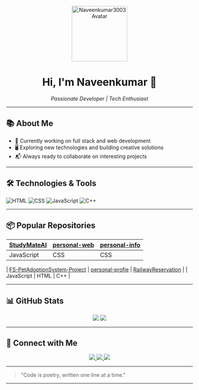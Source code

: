 <!-- Profile Banner -->
<p align="center">
  <img src="https://avatars.githubusercontent.com/u/178363598?v=4" width="150" alt="Naveenkumar3003 Avatar"/>
</p>
<h1 align="center">Hi, I'm Naveenkumar 🚀</h1>
<p align="center"><i>Passionate Developer | Tech Enthusiast</i></p>

---

## 📚 About Me

- 🌱 Currently working on full stack and web development
- 🖥️ Exploring new technologies and building creative solutions
- 📬 Always ready to collaborate on interesting projects

---

## 🛠️ Technologies & Tools

![HTML](https://img.shields.io/badge/-HTML5-e34c26?style=flat&logo=html5&logoColor=white)
![CSS](https://img.shields.io/badge/-CSS3-2965f1?style=flat&logo=css3&logoColor=white)
![JavaScript](https://img.shields.io/badge/-JavaScript-F7DF1E?style=flat&logo=javascript&logoColor=black)
![C++](https://img.shields.io/badge/-C++-00599C?style=flat&logo=cplusplus&logoColor=white)

---

## 📦 Popular Repositories

| [StudyMateAI](https://github.com/Naveenkumar3003/StudyMateAI) | [personal-web](https://github.com/Naveenkumar3003/personal-web) | [personal-info](https://github.com/Naveenkumar3003/personal-info) |
|---|---|---|
| JavaScript | CSS | CSS |

| [FS-PetAdoptionSystem-Project](https://github.com/Naveenkumar3003/FS-PetAdoptionSystem-Project) | [personal-profie](https://github.com/Naveenkumar3003/personal-profie) | [RailwayReservation](https://github.com/Naveenkumar3003/RailwayReservation) |
| JavaScript | HTML | C++ |

---

## 📊 GitHub Stats

<p align="center">
  <img src="https://github-readme-stats.vercel.app/api?username=Naveenkumar3003&show_icons=true&theme=tokyonight" />
  <img src="https://github-readme-streak-stats.herokuapp.com?user=Naveenkumar3003&theme=tokyonight" />
</p>

---

## 🤝 Connect with Me

<p align="center">
  <a href="mailto:naveennkumar0313@gmail.com">
    <img src="https://img.shields.io/badge/Gmail-D14836?style=for-the-badge&logo=gmail&logoColor=white"/>
  </a>
  <a href="https://linkedin.com/in/naveen-kumar-15b7b7343/">
    <img src="https://img.shields.io/badge/LinkedIn-blue?style=for-the-badge&logo=linkedin"/>
  </a>
  <a href="https://instagram.com/_blaze_36">
    <img src="https://img.shields.io/badge/Instagram-E4405F?style=for-the-badge&logo=instagram&logoColor=white"/>
  </a>
</p>

---

> "Code is poetry, written one line at a time."

---

